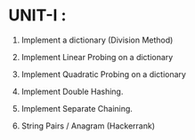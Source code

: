 # UNIT-I :

1. Implement a dictionary (Division Method)

2. Implement Linear Probing on a dictionary

3. Implement Quadratic Probing on a dictionary

4. Implement Double Hashing.

5. Implement Separate Chaining.

6. String Pairs / Anagram (Hackerrank)
